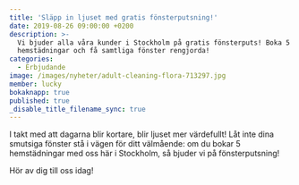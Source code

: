 ```yaml
---
title: 'Släpp in ljuset med gratis fönsterputsning!'
date: 2019-08-26 09:00:00 +0200
description: >-
  Vi bjuder alla våra kunder i Stockholm på gratis fönsterputs! Boka 5
  hemstädningar och få samtliga fönster rengjorda!
categories:
  - Erbjudande
image: /images/nyheter/adult-cleaning-flora-713297.jpg
member: lucky
bokaknapp: true
published: true
_disable_title_filename_sync: true
---
```


I takt med att dagarna blir kortare, blir ljuset mer v&auml;rdefullt\! L&aring;t inte dina smutsiga fönster st&aring; i v&auml;gen för ditt v&auml;lm&aring;ende: om du bokar 5 hemst&auml;dningar med oss h&auml;r i Stockholm, s&aring; bjuder vi p&aring; fönsterputsning\!

Hör av dig till oss idag\!